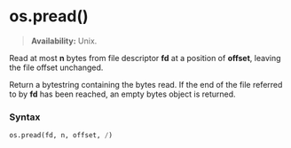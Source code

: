 # os.pread()

> **Availability:** Unix.

Read at most **n** bytes from file descriptor **fd** at a position of **offset**, leaving the file offset unchanged.

Return a bytestring containing the bytes read. If the end of the file referred to by **fd** has been reached, an empty bytes object is returned.


### Syntax

```python
os.pread(fd, n, offset, /)
```